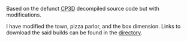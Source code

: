 Based on the defunct [CP3D](https://cp3d.fandom.com/wiki/CP3D) decompiled source code but with modifications.

I have modified the town, pizza parlor, and the box dimension. Links to download the said builds can be found in the [directory](https://github.com/R5-3600/Unity_projects).
